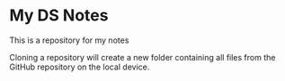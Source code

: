 # My DS Notes

This is a repository for my notes

Cloning a repository will create a new folder containing all files from the GitHub repository on the local device.